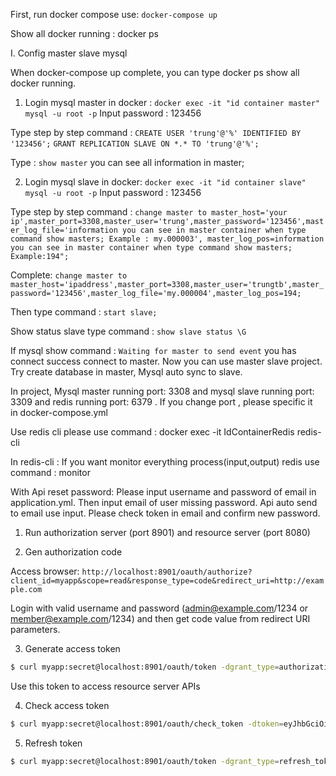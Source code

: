 First, run docker compose use: `docker-compose up`

Show all docker running : docker ps

I. Config master slave mysql

When docker-compose up complete, you can type docker ps show all docker running.
1. Login mysql master in docker : `docker exec -it "id container master" mysql -u root -p`
Input password : 123456

Type step by step command : 
`CREATE USER 'trung'@'%' IDENTIFIED BY '123456';`
`GRANT REPLICATION SLAVE ON *.* TO 'trung'@'%';`

Type : `show master` you can see all information in master;

2. Login mysql slave in docker: `docker exec -it "id container slave" mysql -u root -p`
Input password : 123456

Type step by step command : 
`change master to master_host='your ip',master_port=3308,master_user='trung',master_password='123456',master_log_file='information you can see in master container when type command show masters; Example : my.000003', master_log_pos=information you can see in master container when type command show masters; Example:194";
`

Complete: `change master to master_host='ipaddress',master_port=3308,master_user='trungtb',master_password='123456',master_log_file='my.000004',master_log_pos=194;`

Then type command : `start slave;`

Show status slave type command : `show slave status \G`

If mysql show command : `Waiting for master to send event` you has connect success connect to master.
Now you can use master slave project. Try create database in master, Mysql auto sync to slave. 

In project, Mysql master running port: 3308 and mysql slave running port: 3309 and redis running port:  6379 . If you change port , please specific it  
in docker-compose.yml

Use redis cli please use command : docker exec -it IdContainerRedis redis-cli

In redis-cli : If you want monitor everything process(input,output) redis use command : monitor

With Api reset password: Please input username and password of email in application.yml. Then input email of user missing password.
Api auto send to email use input. Please check token in email and confirm new password.


1. Run authorization server (port 8901) and resource server (port 8080)

2. Gen authorization code

Access browser: `http://localhost:8901/oauth/authorize?client_id=myapp&scope=read&response_type=code&redirect_uri=http://example.com`

Login with valid username and password (admin@example.com/1234 or member@example.com/1234) and then get code value from redirect URI parameters.

3. Generate access token

```bash
$ curl myapp:secret@localhost:8901/oauth/token -dgrant_type=authorization_code -dredirect_uri=http://example.com -dcode=fIe1rY
```

Use this token to access resource server APIs

4. Check access token

```bash
$ curl myapp:secret@localhost:8901/oauth/check_token -dtoken=eyJhbGciOiJIUzI1NiIsInR5cCI6IkpXVCJ9.eyJhdWQiOlsibXlhcGkiXSwidXNlcl9uYW1lIjoiYWRtaW4iLCJzY29wZSI6WyJyZWFkIl0sImlkIjo5LCJleHAiOjE1NzEzODM1MzYsImF1dGhvcml0aWVzIjpbIlJPTEVfQURNSU4iXSwianRpIjoiODk4NjZjY2MtZTY2MC00ZWM2LTlhYTAtZTAzOGY4OTIxNjVjIiwiY2xpZW50X2lkIjoibXlhcHAifQ.q7gtCyoEJRfvs6fTGpnmgEJNM9EG1UCGLyF2qIn1hU0
```

5. Refresh token

```bash
$ curl myapp:secret@localhost:8901/oauth/token -dgrant_type=refresh_token -drefresh_token=eyJhbGciOiJIUzI1NiIsInR5cCI6IkpXVCJ9.eyJhdWQiOlsibXlhcGkiXSwidXNlcl9uYW1lIjoiYWRtaW4iLCJzY29wZSI6WyJyZWFkIl0sImlkIjo5LCJleHAiOjE1NzEzODM1MzYsImF1dGhvcml0aWVzIjpbIlJPTEVfQURNSU4iXSwianRpIjoiODk4NjZjY2MtZTY2MC00ZWM2LTlhYTAtZTAzOGY4OTIxNjVjIiwiY2xpZW50X2lkIjoibXlhcHAifQ.q7gtCyoEJRfvs6fTGpnmgEJNM9EG1UCGLyF2qIn1hU0
```
